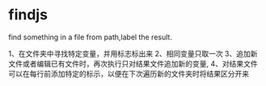 # findjs

find something in a file from path,label the result.


1、在文件夹中寻找特定变量，并用标志标出来
2、相同变量只取一次
3、追加新文件或者编辑已有文件时，再次执行只对结果文件追加新的变量,
4、对结果文件可以在每行前添加特定的标示，以便在下次遍历新的文件夹时将结果区分开来

